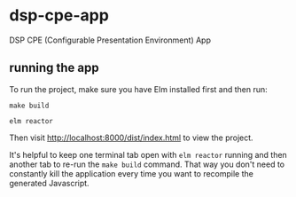 # dsp-cpe-app
DSP CPE (Configurable Presentation Environment) App

## running the app
To run the project, make sure you have Elm installed first and then run:

`make build`

`elm reactor`

Then visit [http://localhost:8000/dist/index.html](http://localhost:8000/index.html) to view the project.

It's helpful to keep one terminal tab open with `elm reactor` running and then another tab to re-run the `make build` command. That way you don't need to constantly kill the application every time you want to recompile the generated Javascript.
